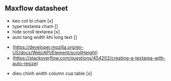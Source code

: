 ## Maxflow datasheet

- keo cot bi cham [x]
- type textarea cham []
- hide scroll textarea [x]
- auto tang width khi long text []

* (https://developer.mozilla.org/en-US/docs/Web/API/Element/scrollHeight)
* (https://stackoverflow.com/questions/454202/creating-a-textarea-with-auto-resize)

- dieu chinh width column cua table [x]
